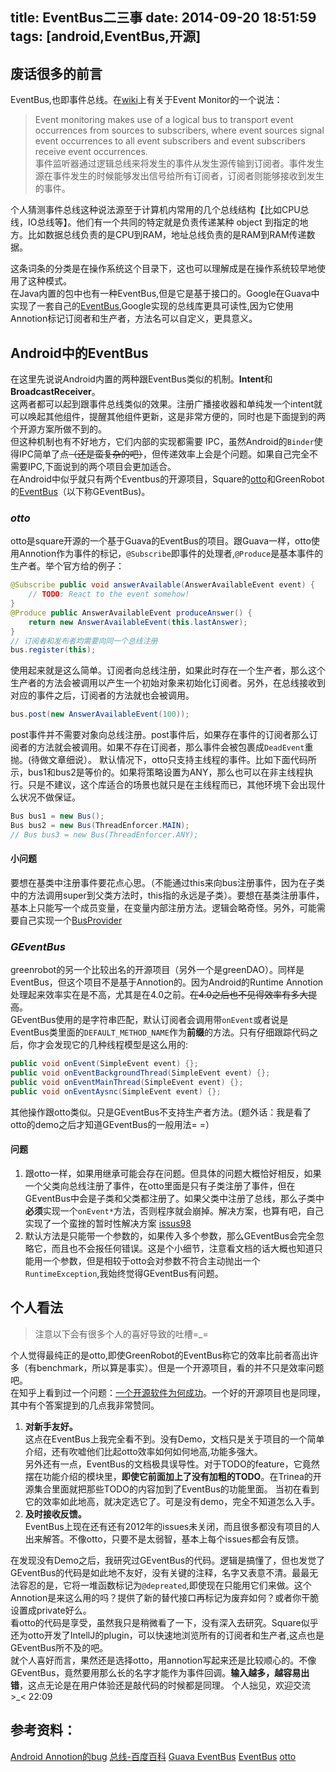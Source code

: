 title: EventBus二三事
date: 2014-09-20 18:51:59
tags: [android,EventBus,开源]
---
废话很多的前言
---------------
EventBus,也即事件总线。在[wiki][event_monitor]上有关于Event Monitor的一个说法：
>Event monitoring makes use of a logical bus to transport event occurrences from sources to subscribers, where event sources signal event occurrences to all event subscribers and event subscribers receive event occurrences.  
>事件监听器通过逻辑总线来将发生的事件从发生源传输到订阅者。事件发生源在事件发生的时候能够发出信号给所有订阅者，订阅者则能够接收到发生的事件。

<!--more-->

个人猜测事件总线这种说法源至于计算机内常用的几个总线结构【比如CPU总线，IO总线等】。他们有一个共同的特定就是负责传递某种 object 到指定的地方。比如数据总线负责的是CPU到RAM，地址总线负责的是RAM到RAM传递数据。

这条词条的分类是在操作系统这个目录下，这也可以理解成是在操作系统较早地使用了这种模式。  
在Java内置的包中也有一种EventBus,但是它是基于接口的。Google在Guava中实现了一套自己的[EventBus][guava_eventbus],Google实现的总线库更具可读性,因为它使用Annotion标记订阅者和生产者，方法名可以自定义，更具意义。  

Android中的EventBus
----------------
在这里先说说Android内置的两种跟EventBus类似的机制。**Intent**和**BroadcastReceiver**。  
这两者都可以起到跟事件总线类似的效果。注册广播接收器和单纯发一个intent就可以唤起其他组件，提醒其他组件更新，这是非常方便的，同时也是下面提到的两个开源方案所做不到的。  
但这种机制也有不好地方，它们内部的实现都需要 IPC，虽然Android的`Binder`使得IPC简单了点~~（还是蛮复杂的吧）~~，但传递效率上会是个问题。如果自己完全不需要IPC,下面说到的两个项目会更加适合。  
在Android中似乎就只有两个Eventbus的开源项目，Square的[otto][otto]和GreenRobot的[EventBus][event_bus]（以下称GEventBus)。  
### *otto* ###
otto是square开源的一个基于Guava的EventBus的项目。跟Guava一样，otto使用Annotion作为事件的标记，`@Subscribe`即事件的处理者,`@Produce`是基本事件的生产者。举个官方给的例子：
```java
@Subscribe public void answerAvailable(AnswerAvailableEvent event) {
    // TODO: React to the event somehow!
}
@Produce public AnswerAvailableEvent produceAnswer() {
    return new AnswerAvailableEvent(this.lastAnswer);
}
// 订阅者和发布者均需要向同一个总线注册
bus.register(this);
```
使用起来就是这么简单。订阅者向总线注册，如果此时存在一个生产者，那么这个生产者的方法会被调用以产生一个初始对象来初始化订阅者。另外，在总线接收到对应的事件之后，订阅者的方法就也会被调用。  
```java
bus.post(new AnswerAvailableEvent(100));
```
post事件并不需要对象向总线注册。post事件后，如果存在事件的订阅者那么订阅者的方法就会被调用。如果不存在订阅者，那么事件会被包裹成`DeadEvent`重抛。(待做文章细说）。
默认情况下，otto只支持主线程的事件。比如下面代码所示，bus1和bus2是等价的。如果将策略设置为ANY，那么也可以在非主线程执行。只是不建议，这个库适合的场景也就只是在主线程而已，其他环境下会出现什么状况不做保证。
```java
Bus bus1 = new Bus();
Bus bus2 = new Bus(ThreadEnforcer.MAIN);
// Bus bus3 = new Bus(ThreadEnforcer.ANY);
```
#### **小问题** ####
要想在基类中注册事件要花点心思。（不能通过this来向bus注册事件，因为在子类中的方法调用super到父类方法时，this指的永远是子类）。要想在基类注册事件，基本上只能写一个成员变量，在变量内部注册方法。逻辑会略奇怪。另外，可能需要自己实现一个[BusProvider][busprovider]

### *GEventBus* ###
greenrobot的另一个比较出名的开源项目（另外一个是greenDAO）。同样是EventBus，但这个项目不是基于Annotion的。因为Android的Runtime Annotion处理起来效率实在是不高，尤其是在4.0之前。~~在4.0之后也不见得效率有多大提高~~。  
GEventBus使用的是字符串匹配，默认订阅者会调用带`onEvent`或者说是EventBus类里面的`DEFAULT_METHOD_NAME`作为**前缀**的方法。只有仔细跟踪代码之后，你才会发现它的几种线程模型是这么用的:
```java
public void onEvent(SimpleEvent event) {};
public void onEventBackgroundThread(SimpleEvent event) {};
public void onEventMainThread(SimpleEvent event) {};
public void onEventAysnc(SimpleEvent event) {};
```
其他操作跟otto类似。只是GEventBus不支持生产者方法。(题外话：我是看了otto的demo之后才知道GEventBus的一般用法= =）

#### **问题** ####

1. 跟otto一样，如果用继承可能会存在问题。但具体的问题大概恰好相反，如果一个父类向总线注册了事件，在otto里面是只有子类注册了事件，但在GEventBus中会是子类和父类都注册了。如果父类中注册了总线，那么子类中**必须**实现一个`onEvent*`方法，否则程序就会崩掉。解决方案，也算有吧，自己实现了一个蛮挫的暂时性解决方案 [issus98][issues98]
2. 默认方法是只能带一个参数的，如果传入多个参数，那么GEventBus会完全忽略它，而且也不会报任何错误。这是个小细节，注意看文档的话大概也知道只能用一个参数，但是相较于otto会对参数不符合主动抛出一个`RuntimeException`,我始终觉得GEventBus有问题。

个人看法
--------------------
> 注意以下会有很多个人的喜好导致的吐槽=_=

个人觉得最纯正的是otto,即使GreenRobot的EventBus称它的效率比前者高出许多（有benchmark，所以算是事实）。但是一个开源项目，看的并不只是效率问题吧。  
在知乎上看到过一个问题：[一个开源软件为何成功][zhihu_nice_open_src]。一个好的开源项目也是同理，其中有个答案提到的几点我非常赞同。
1. **对新手友好。**  
这点在EventBus上我完全看不到。没有Demo，文档只是关于项目的一个简单介绍，还有吹嘘他们比起otto效率如何如何地高,功能多强大。  
另外还有一点，EventBus的文档极具误导性。对于TODO的feature，它竟然摆在功能介绍的模块里，**即使它前面加上了没有加粗的TODO**。在Trinea的开源集合里面就把那些TODO的内容加到了EventBus的功能里面。
当初在看到它的效率如此地高，就决定选它了。可是没有demo，完全不知道怎么入手。
2. **及时接收反馈。**  
EventBus上现在还有还有2012年的issues未关闭，而且很多都没有项目的人出来解答。不像otto，只要不是太弱智，基本上每个issues都会有反馈。

在发现没有Demo之后，我研究过GEventBus的代码。逻辑是搞懂了，但也发觉了GEventBus的代码是如此地不友好，没有关键的注释，名字又表意不清。最最无法容忍的是，它将一堆函数标记为`@depreated`,即使现在只能用它们来做。这个Annotion是来这么用的吗？提供了新的替代接口再标记为废弃如何？或者你干脆设置成private好么。  
看otto的代码是享受，虽然我只是稍微看了一下，没有深入去研究。Square似乎还为otto开发了IntellJ的plugin，可以快速地浏览所有的订阅者和生产者,这点也是GEventBus所不及的吧。  
就个人喜好而言，果然还是选择otto，用annotion写起来还是比较顺心的。不像GEventBus，竟然要用那么长的名字才能作为事件回调。**输入越多，越容易出错**，这点无论是在用户体验还是敲代码的时候都是同理。
个人拙见，欢迎交流>_<  22:09


参考资料：
----------------------
[Android Annotion的bug][android_annotion_bug]
[总线-百度百科][bus_in_baike]
[Guava EventBus][guava_eventbus]
[EventBus][event_bus]
[otto][otto]

[issues98]: https://github.com/greenrobot/EventBus/issues/98
[android_annotion_bug]: https://code.google.com/p/android/issues/detail?id=7811
[busprovider]: https://gist.github.com/JakeWharton/3057437
[otto]: https://github.com/square/otto
[event_bus]: https://github.com/greenrobot/EventBus
[guava_eventbus]: https://code.google.com/p/guava-libraries/wiki/EventBusExplained
[event_monitor]: http://en.wikipedia.org/wiki/Event_monitoring
[zhihu_nice_open_src]: http://www.zhihu.com/question/25393186/answer/30644774
[bus_in_baike]: http://baike.baidu.com/link?url=yc55M8ZPNh23sDc5q0meSq2iTHZ3zpgIsuPMSIVn1mnVvdxQKVOjaIYShjs9T7M9